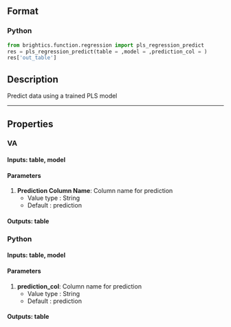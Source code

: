 ## Format
### Python
```python
from brightics.function.regression import pls_regression_predict
res = pls_regression_predict(table = ,model = ,prediction_col = )
res['out_table']
```

## Description
Predict data using a trained PLS model

---

## Properties
### VA
#### Inputs: table, model

#### Parameters
1. **Prediction Column Name**: Column name for prediction
   - Value type : String
   - Default : prediction

#### Outputs: table

### Python
#### Inputs: table, model

#### Parameters
1. **prediction_col**: Column name for prediction
   - Value type : String
   - Default : prediction

#### Outputs: table

